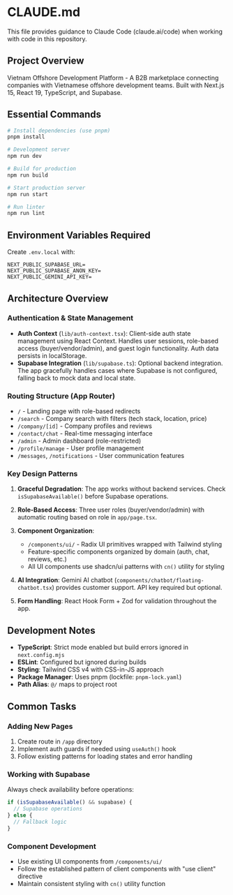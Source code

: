 # CLAUDE.md

This file provides guidance to Claude Code (claude.ai/code) when working with code in this repository.

## Project Overview

Vietnam Offshore Development Platform - A B2B marketplace connecting companies with Vietnamese offshore development teams. Built with Next.js 15, React 19, TypeScript, and Supabase.

## Essential Commands

```bash
# Install dependencies (use pnpm)
pnpm install

# Development server
npm run dev

# Build for production
npm run build

# Start production server  
npm run start

# Run linter
npm run lint
```

## Environment Variables Required

Create `.env.local` with:
```
NEXT_PUBLIC_SUPABASE_URL=
NEXT_PUBLIC_SUPABASE_ANON_KEY=
NEXT_PUBLIC_GEMINI_API_KEY=
```

## Architecture Overview

### Authentication & State Management
- **Auth Context** (`lib/auth-context.tsx`): Client-side auth state management using React Context. Handles user sessions, role-based access (buyer/vendor/admin), and guest login functionality. Auth data persists in localStorage.
- **Supabase Integration** (`lib/supabase.ts`): Optional backend integration. The app gracefully handles cases where Supabase is not configured, falling back to mock data and local state.

### Routing Structure (App Router)
- `/` - Landing page with role-based redirects
- `/search` - Company search with filters (tech stack, location, price)
- `/company/[id]` - Company profiles and reviews
- `/contact/chat` - Real-time messaging interface
- `/admin` - Admin dashboard (role-restricted)
- `/profile/manage` - User profile management
- `/messages`, `/notifications` - User communication features

### Key Design Patterns

1. **Graceful Degradation**: The app works without backend services. Check `isSupabaseAvailable()` before Supabase operations.

2. **Role-Based Access**: Three user roles (buyer/vendor/admin) with automatic routing based on role in `app/page.tsx`.

3. **Component Organization**:
   - `/components/ui/` - Radix UI primitives wrapped with Tailwind styling
   - Feature-specific components organized by domain (auth, chat, reviews, etc.)
   - All UI components use shadcn/ui patterns with `cn()` utility for styling

4. **AI Integration**: Gemini AI chatbot (`components/chatbot/floating-chatbot.tsx`) provides customer support. API key required but optional.

5. **Form Handling**: React Hook Form + Zod for validation throughout the app.

## Development Notes

- **TypeScript**: Strict mode enabled but build errors ignored in `next.config.mjs`
- **ESLint**: Configured but ignored during builds
- **Styling**: Tailwind CSS v4 with CSS-in-JS approach
- **Package Manager**: Uses pnpm (lockfile: `pnpm-lock.yaml`)
- **Path Alias**: `@/` maps to project root

## Common Tasks

### Adding New Pages
1. Create route in `/app` directory
2. Implement auth guards if needed using `useAuth()` hook
3. Follow existing patterns for loading states and error handling

### Working with Supabase
Always check availability before operations:
```typescript
if (isSupabaseAvailable() && supabase) {
  // Supabase operations
} else {
  // Fallback logic
}
```

### Component Development
- Use existing UI components from `/components/ui/`
- Follow the established pattern of client components with "use client" directive
- Maintain consistent styling with `cn()` utility function